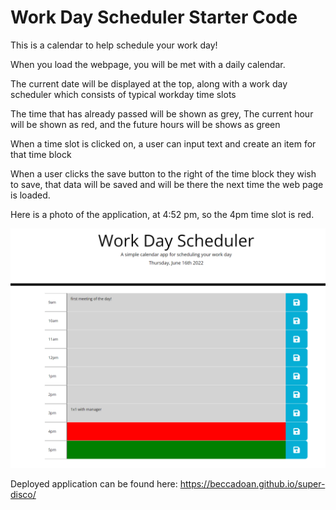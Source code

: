 # Work Day Scheduler Starter Code


This is a calendar to help  schedule your work day!

When you load the webpage, you will be met with a daily calendar.

The current date will be displayed at the top, along with a work day scheduler
which consists of typical workday time slots

The time that has already passed will be shown as grey,
The current hour will be shown as red,
and the future hours will be shows as green

When a time slot is clicked on, a user can input text and create an item for that time block

When a user clicks the save button to the right of the time block they wish to save, that data will be saved and will be there the next time the web page is loaded. 

Here is a photo of the application, at 4:52 pm, so the 4pm time slot is red.

![Image of deployed application](./assets/images/screenshot.PNG)

Deployed application can be found here:
https://beccadoan.github.io/super-disco/
